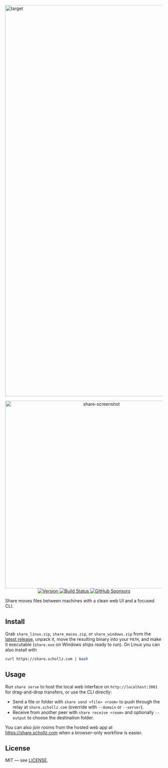 <img width="1262" height="1251" alt="target" src="https://github.com/user-attachments/assets/9f10996c-0c61-4f40-887c-0e7831fdd9cc" />

<p align="center">
  <a href="https://www.youtube.com/watch?v=zViMACW6VbQ">
    <img width="600" alt="share-screenshot" src="https://github.com/user-attachments/assets/7d4c36c0-bd28-4611-a41b-ddf864af045c" />
  </a>
  <br>
  <a href="https://github.com/schollz/share/releases/latest">
    <img src="https://img.shields.io/github/v/release/schollz/share" alt="Version">
  </a>
  <a href="https://github.com/schollz/share/actions/workflows/build.yml">
    <img src="https://github.com/schollz/share/actions/workflows/build.yml/badge.svg" alt="Build Status">
  </a>
  <a href="https://github.com/sponsors/schollz">
    <img src="https://img.shields.io/github/sponsors/schollz" alt="GitHub Sponsors">
  </a>
</p>

Share moves files between machines with a clean web UI and a focused CLI.

## Install

Grab `share_linux.zip`, `share_macos.zip`, or `share_windows.zip` from the [latest release](https://github.com/schollz/share/releases/latest), unpack it, move the resulting binary into your `PATH`, and make it executable (`share.exe` on Windows ships ready to run). On Linux you can also install with 

```bash
curl https://share.schollz.com | bash
```

## Usage

Run `share serve` to host the local web interface on `http://localhost:3001` for drag-and-drop transfers, or use the CLI directly:

- Send a file or folder with `share send <file> <room>` to push through the relay at `share.schollz.com` (override with `--domain` or `--server`).
- Receive from another peer with `share receive <room>` and optionally `--output` to choose the destination folder.

You can also join rooms from the hosted web app at https://share.schollz.com when a browser-only workflow is easier.

## License

MIT — see [LICENSE](LICENSE).

